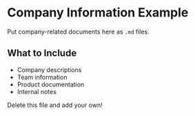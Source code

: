 # Company Information Example

Put company-related documents here as `.md` files.

## What to Include

- Company descriptions
- Team information
- Product documentation
- Internal notes

Delete this file and add your own!

